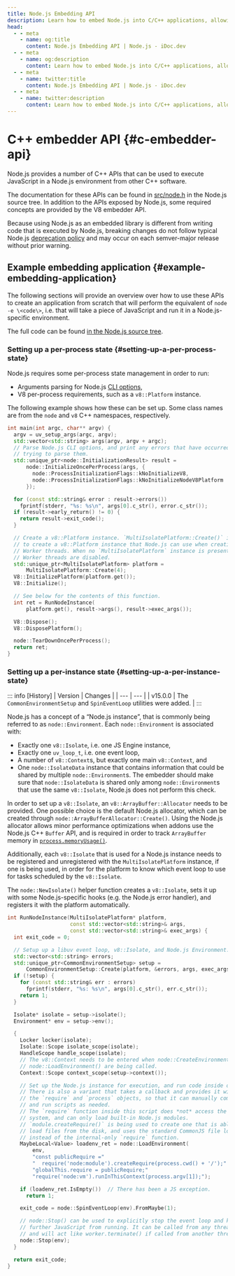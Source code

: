 ```yaml
---
title: Node.js Embedding API
description: Learn how to embed Node.js into C/C++ applications, allowing developers to leverage Node.js's JavaScript runtime within their native applications.
head:
  - - meta
    - name: og:title
      content: Node.js Embedding API | Node.js - iDoc.dev
  - - meta
    - name: og:description
      content: Learn how to embed Node.js into C/C++ applications, allowing developers to leverage Node.js's JavaScript runtime within their native applications.
  - - meta
    - name: twitter:title
      content: Node.js Embedding API | Node.js - iDoc.dev
  - - meta
    - name: twitter:description
      content: Learn how to embed Node.js into C/C++ applications, allowing developers to leverage Node.js's JavaScript runtime within their native applications.
---
```


# C++ embedder API {#c-embedder-api}

Node.js provides a number of C++ APIs that can be used to execute JavaScript in a Node.js environment from other C++ software.

The documentation for these APIs can be found in [src/node.h](https://github.com/nodejs/node/blob/HEAD/src/node.h) in the Node.js source tree. In addition to the APIs exposed by Node.js, some required concepts are provided by the V8 embedder API.

Because using Node.js as an embedded library is different from writing code that is executed by Node.js, breaking changes do not follow typical Node.js [deprecation policy](/nodejs/api/deprecations) and may occur on each semver-major release without prior warning.

## Example embedding application {#example-embedding-application}

The following sections will provide an overview over how to use these APIs to create an application from scratch that will perform the equivalent of `node -e \<code\>`, i.e. that will take a piece of JavaScript and run it in a Node.js-specific environment.

The full code can be found [in the Node.js source tree](https://github.com/nodejs/node/blob/HEAD/test/embedding/embedtest.cc).

### Setting up a per-process state {#setting-up-a-per-process-state}

Node.js requires some per-process state management in order to run:

- Arguments parsing for Node.js [CLI options](/nodejs/api/cli),
- V8 per-process requirements, such as a `v8::Platform` instance.

The following example shows how these can be set up. Some class names are from the `node` and `v8` C++ namespaces, respectively.

```C++ [C++]
int main(int argc, char** argv) {
  argv = uv_setup_args(argc, argv);
  std::vector<std::string> args(argv, argv + argc);
  // Parse Node.js CLI options, and print any errors that have occurred while
  // trying to parse them.
  std::unique_ptr<node::InitializationResult> result =
      node::InitializeOncePerProcess(args, {
        node::ProcessInitializationFlags::kNoInitializeV8,
        node::ProcessInitializationFlags::kNoInitializeNodeV8Platform
      });

  for (const std::string& error : result->errors())
    fprintf(stderr, "%s: %s\n", args[0].c_str(), error.c_str());
  if (result->early_return() != 0) {
    return result->exit_code();
  }

  // Create a v8::Platform instance. `MultiIsolatePlatform::Create()` is a way
  // to create a v8::Platform instance that Node.js can use when creating
  // Worker threads. When no `MultiIsolatePlatform` instance is present,
  // Worker threads are disabled.
  std::unique_ptr<MultiIsolatePlatform> platform =
      MultiIsolatePlatform::Create(4);
  V8::InitializePlatform(platform.get());
  V8::Initialize();

  // See below for the contents of this function.
  int ret = RunNodeInstance(
      platform.get(), result->args(), result->exec_args());

  V8::Dispose();
  V8::DisposePlatform();

  node::TearDownOncePerProcess();
  return ret;
}
```
### Setting up a per-instance state {#setting-up-a-per-instance-state}


::: info [History]
| Version | Changes |
| --- | --- |
| v15.0.0 | The `CommonEnvironmentSetup` and `SpinEventLoop` utilities were added. |
:::

Node.js has a concept of a “Node.js instance”, that is commonly being referred to as `node::Environment`. Each `node::Environment` is associated with:

- Exactly one `v8::Isolate`, i.e. one JS Engine instance,
- Exactly one `uv_loop_t`, i.e. one event loop,
- A number of `v8::Context`s, but exactly one main `v8::Context`, and
- One `node::IsolateData` instance that contains information that could be shared by multiple `node::Environment`s. The embedder should make sure that `node::IsolateData` is shared only among `node::Environment`s that use the same `v8::Isolate`, Node.js does not perform this check.

In order to set up a `v8::Isolate`, an `v8::ArrayBuffer::Allocator` needs to be provided. One possible choice is the default Node.js allocator, which can be created through `node::ArrayBufferAllocator::Create()`. Using the Node.js allocator allows minor performance optimizations when addons use the Node.js C++ `Buffer` API, and is required in order to track `ArrayBuffer` memory in [`process.memoryUsage()`](/nodejs/api/process#processmemoryusage).

Additionally, each `v8::Isolate` that is used for a Node.js instance needs to be registered and unregistered with the `MultiIsolatePlatform` instance, if one is being used, in order for the platform to know which event loop to use for tasks scheduled by the `v8::Isolate`.

The `node::NewIsolate()` helper function creates a `v8::Isolate`, sets it up with some Node.js-specific hooks (e.g. the Node.js error handler), and registers it with the platform automatically.

```C++ [C++]
int RunNodeInstance(MultiIsolatePlatform* platform,
                    const std::vector<std::string>& args,
                    const std::vector<std::string>& exec_args) {
  int exit_code = 0;

  // Setup up a libuv event loop, v8::Isolate, and Node.js Environment.
  std::vector<std::string> errors;
  std::unique_ptr<CommonEnvironmentSetup> setup =
      CommonEnvironmentSetup::Create(platform, &errors, args, exec_args);
  if (!setup) {
    for (const std::string& err : errors)
      fprintf(stderr, "%s: %s\n", args[0].c_str(), err.c_str());
    return 1;
  }

  Isolate* isolate = setup->isolate();
  Environment* env = setup->env();

  {
    Locker locker(isolate);
    Isolate::Scope isolate_scope(isolate);
    HandleScope handle_scope(isolate);
    // The v8::Context needs to be entered when node::CreateEnvironment() and
    // node::LoadEnvironment() are being called.
    Context::Scope context_scope(setup->context());

    // Set up the Node.js instance for execution, and run code inside of it.
    // There is also a variant that takes a callback and provides it with
    // the `require` and `process` objects, so that it can manually compile
    // and run scripts as needed.
    // The `require` function inside this script does *not* access the file
    // system, and can only load built-in Node.js modules.
    // `module.createRequire()` is being used to create one that is able to
    // load files from the disk, and uses the standard CommonJS file loader
    // instead of the internal-only `require` function.
    MaybeLocal<Value> loadenv_ret = node::LoadEnvironment(
        env,
        "const publicRequire ="
        "  require('node:module').createRequire(process.cwd() + '/');"
        "globalThis.require = publicRequire;"
        "require('node:vm').runInThisContext(process.argv[1]);");

    if (loadenv_ret.IsEmpty())  // There has been a JS exception.
      return 1;

    exit_code = node::SpinEventLoop(env).FromMaybe(1);

    // node::Stop() can be used to explicitly stop the event loop and keep
    // further JavaScript from running. It can be called from any thread,
    // and will act like worker.terminate() if called from another thread.
    node::Stop(env);
  }

  return exit_code;
}
```
